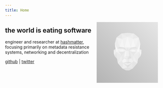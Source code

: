 ```yaml
---
title: Home
---
```


[<img src="https://raw.githubusercontent.com/gpestana/gpestana.github.io/master/static/avatar.png" style="max-width:40%;min-width:10%;float:right;" alt="Github repo" />](https://github.com/gpestana/)

## the world is eating software

engineer and researcher at [hashmatter](https://hashmatter.com), focusing
primarily on metadata resistance systems, networking and decentralization

[github](https://github.com/gpestana) | [twitter](https://twitter.com/gpestana)

